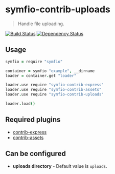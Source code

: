 # symfio-contrib-uploads

> Handle file uploading.

[![Build Status](http://teamcity.rithis.com/httpAuth/app/rest/builds/buildType:id:bt12,branch:master/statusIcon?guest=1)](http://teamcity.rithis.com/viewType.html?buildTypeId=bt12&guest=1)
[![Dependency Status](https://gemnasium.com/symfio/symfio-contrib-uploads.png)](https://gemnasium.com/symfio/symfio-contrib-uploads)

## Usage

```coffee
symfio = require "symfio"

container = symfio "example", __dirname
loader = container.get "loader"

loader.use require "symfio-contrib-express"
loader.use require "symfio-contrib-assets"
loader.use require "symfio-contrib-uploads"

loader.load()
```

## Required plugins

* [contrib-express](https://github.com/symfio/symfio-contrib-express)
* [contrib-assets](https://github.com/symfio/symfio-contrib-assets)

## Can be configured

* __uploads directory__ - Default value is `uploads`.
